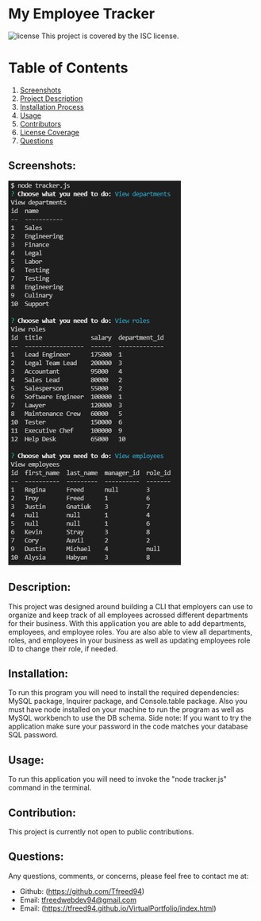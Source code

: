  # My Employee Tracker


![license](https://img.shields.io/badge/License--green?.svg) This project is covered by the ISC license.

# Table of Contents
1. [Screenshots](#Screenshots) 
2. [Project Description](#description)
3. [Installation Process](#installation)
4. [Usage](#usage)
5. [Contributors](#contribution)
6. [License Coverage](#license)
7. [Questions](#questions)
    
## Screenshots:
![](assets/images/appscreenshot.png)
## Description: 
This project was designed around building a CLI that employers can use to organize and keep track of all employees acrossed different departments for their business. With this application you are able to add departments, employees, and employee roles. You are also able to view all departments, roles, and employees in your business as well as updating employees role ID to change their role, if needed.

## Installation: 
To run this program you will need to install the required dependencies: MySQL package, Inquirer package, and Console.table package. Also you must have node installed on your machine to run the program as well as MySQL workbench to use the DB schema. Side note: If you want to try the application make sure your password in the code matches your database SQL password.

## Usage: 
To run this application you will need to invoke the "node tracker.js" command in the terminal.

## Contribution: 
This project is currently not open to public contributions.

## Questions: 
Any questions, comments, or concerns, please feel free to contact me at:
* Github: (https://github.com/Tfreed94)
* Email: tfreedwebdev94@gmail.com
* Email: (https://tfreed94.github.io/VirtualPortfolio/index.html)